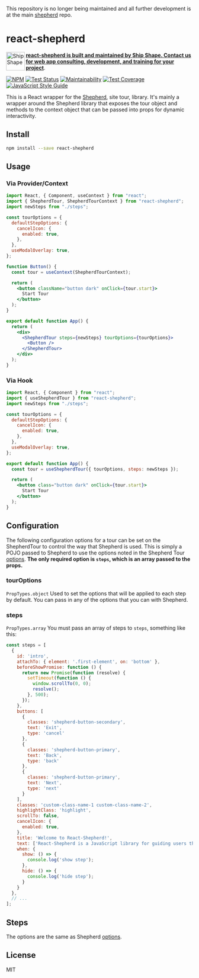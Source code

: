 This repository is no longer being maintained and all further development is at the main [shepherd](https://github.com/shepherd-pro/shepherd/tree/main/packages/react) repo.

# react-shepherd

<div>
  <a href="https://shipshape.io">
    <img align="left" src="http://i.imgur.com/DWHQjA5.png" alt="Ship Shape" width="50" height="50"/>
  </a>

**[react-shepherd is built and maintained by Ship Shape. Contact us for web app consulting, development, and training for your project](https://shipshape.io/)**.

</div>

[![NPM](https://img.shields.io/npm/v/react-shepherd.svg)](https://www.npmjs.com/package/react-shepherd)
[![Test Status](https://github.com/shipshapecode/react-shepherd/workflows/Test/badge.svg)](https://github.com/shipshapecode/react-shepherd/actions?query=workflow%3ATest)
[![Maintainability](https://api.codeclimate.com/v1/badges/d5273e1d465352a6df4e/maintainability)](https://codeclimate.com/github/shipshapecode/react-shepherd/maintainability)
[![Test Coverage](https://api.codeclimate.com/v1/badges/d5273e1d465352a6df4e/test_coverage)](https://codeclimate.com/github/shipshapecode/react-shepherd/test_coverage)
[![JavaScript Style Guide](https://img.shields.io/badge/code_style-standard-brightgreen.svg)](https://standardjs.com)

This is a React wrapper for the [Shepherd](https://github.com/shipshapecode/shepherd), site tour, library.
It's mainly a wrapper around the Shepherd library that exposes the tour object and methods to the context object
that can be passed into props for dynamic interactivity.

## Install

```bash
npm install --save react-shepherd
```

## Usage

### Via Provider/Context

```jsx
import React, { Component, useContext } from "react";
import { ShepherdTour, ShepherdTourContext } from "react-shepherd";
import newSteps from "./steps";

const tourOptions = {
  defaultStepOptions: {
    cancelIcon: {
      enabled: true,
    },
  },
  useModalOverlay: true,
};

function Button() {
  const tour = useContext(ShepherdTourContext);

  return (
    <button className="button dark" onClick={tour.start}>
      Start Tour
    </button>
  );
}

export default function App() {
  return (
    <div>
      <ShepherdTour steps={newSteps} tourOptions={tourOptions}>
        <Button />
      </ShepherdTour>
    </div>
  );
}
```

### Via Hook

```jsx
import React, { Component } from "react";
import { useShepherdTour } from "react-shepherd";
import newSteps from "./steps";

const tourOptions = {
  defaultStepOptions: {
    cancelIcon: {
      enabled: true,
    },
  },
  useModalOverlay: true,
};

export default function App() {
  const tour = useShepherdTour({ tourOptions, steps: newSteps });

  return (
    <button class="button dark" onClick={tour.start}>
      Start Tour
    </button>
  );
}
```

## Configuration

The following configuration options for a tour can be set on the ShepherdTour to control the way that Shepherd is used. This is simply a POJO passed to Shepherd to use the options noted in the Shepherd Tour [options](https://shepherdjs.dev/docs/Tour.html).
**The only required option is `steps`, which is an array passed to the props.**

### tourOptions

`PropTypes.object`
Used to set the options that will be applied to each step by default. You can pass in any of the options that you can with Shepherd.

### steps

`PropTypes.array`
You must pass an array of steps to `steps`, something like this:

```js
const steps = [
  {
    id: 'intro',
    attachTo: { element: '.first-element', on: 'bottom' },
    beforeShowPromise: function () {
      return new Promise(function (resolve) {
        setTimeout(function () {
          window.scrollTo(0, 0);
          resolve();
        }, 500);
      });
    },
    buttons: [
      {
        classes: 'shepherd-button-secondary',
        text: 'Exit',
        type: 'cancel'
      },
      {
        classes: 'shepherd-button-primary',
        text: 'Back',
        type: 'back'
      },
      {
        classes: 'shepherd-button-primary',
        text: 'Next',
        type: 'next'
      }
    ],
    classes: 'custom-class-name-1 custom-class-name-2',
    highlightClass: 'highlight',
    scrollTo: false,
    cancelIcon: {
      enabled: true,
    },
    title: 'Welcome to React-Shepherd!',
    text: ['React-Shepherd is a JavaScript library for guiding users through your React app.'],
    when: {
      show: () => {
        console.log('show step');
      },
      hide: () => {
        console.log('hide step');
      }
    }
  },
  // ...
];
```

## Steps

The options are the same as Shepherd [options](https://shepherdjs.dev/docs/Step.html).

## License

MIT

